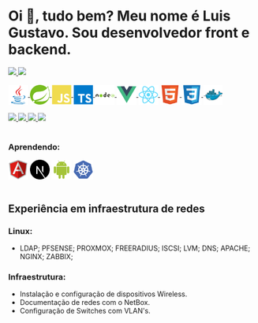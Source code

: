 # Oi 👋, tudo bem? Meu nome é Luis Gustavo. Sou desenvolvedor front e backend.

<div>
  <a href="https://github.com/luis-gustavo-sales-dev">
  <img height="180" src="https://github-readme-stats.vercel.app/api?username=luis-gustavo-sales-dev&show_icons=true&theme=dracula">
  <img height="180" src="https://github-readme-stats.vercel.app/api/top-langs/?username=luis-gustavo-sales-dev&layout=compact&theme=dracula">
</div>

<br>
  
<div>
    <img align="center" alt="java" height="40" src="https://raw.githubusercontent.com/devicons/devicon/master/icons/java/java-original.svg" style="max-width: 100%;">
    <img align="center" alt="spring" height="40" src="https://raw.githubusercontent.com/devicons/devicon/master/icons/spring/spring-original.svg" style="max-width: 100%;">
    <img align="center" alt="Rafa-Js" height="40" src="https://raw.githubusercontent.com/devicons/devicon/master/icons/javascript/javascript-plain.svg" style="max-width: 100%;">
    <img align="center" alt="Rafa-Ts" height="40" src="https://raw.githubusercontent.com/devicons/devicon/master/icons/typescript/typescript-plain.svg" style="max-width: 100%;">
    <img align="center" alt="Rafa-Ts" height="40" src="https://raw.githubusercontent.com/devicons/devicon/master/icons/nodejs/nodejs-original-wordmark.svg" style="max-width: 100%;">
    <img align="center" alt="vue" height="40" src="https://raw.githubusercontent.com/devicons/devicon/master/icons/vuejs/vuejs-original.svg" style="max-width: 100%;">
    <img align="center" alt="Rafa-React" height="40" src="https://raw.githubusercontent.com/devicons/devicon/master/icons/react/react-original.svg" style="max-width: 100%;">
    <img align="center" alt="Rafa-HTML" height="40" src="https://raw.githubusercontent.com/devicons/devicon/master/icons/html5/html5-original.svg" style="max-width: 100%;">
    <img align="center" alt="Rafa-CSS" height="40" src="https://raw.githubusercontent.com/devicons/devicon/master/icons/css3/css3-original.svg" style="max-width: 100%;">
    <img align="center" alt="Rafa-CSS" height="40" src="https://raw.githubusercontent.com/devicons/devicon/master/icons/docker/docker-original.svg" style="max-width: 100%;">
  
</div>
  
<br>
  
<div>
  <a href="https://www.youtube.com/channel/UCCYv4angGuJPcA7Kc0twy8g" rel="nofollow">
    <img src="https://camo.githubusercontent.com/d79c5549652f9c7690992eb49571d216a70a480681561cbd93bfbfc77c491e54/68747470733a2f2f696d672e736869656c64732e696f2f62616467652f596f75547562652d4646303030303f7374796c653d666f722d7468652d6261646765266c6f676f3d796f7574756265266c6f676f436f6c6f723d7768697465" data-canonical-src="https://img.shields.io/badge/YouTube-FF0000?style=for-the-badge&amp;logo=youtube&amp;logoColor=white" style="max-width: 100%;">
  </a>
  <a href="https://www.instagram.com/luis.gustavo.sales.dev" rel="nofollow">
    <img src="https://camo.githubusercontent.com/acaa286597b43c96dc02b69b90de15a65c52063e31835b763a061cc815f64bac/68747470733a2f2f696d672e736869656c64732e696f2f62616467652f2d496e7374616772616d2d2532334534343035463f7374796c653d666f722d7468652d6261646765266c6f676f3d696e7374616772616d266c6f676f436f6c6f723d7768697465" data-canonical-src="https://img.shields.io/badge/-Instagram-%23E4405F?style=for-the-badge&amp;logo=instagram&amp;logoColor=white" style="max-width: 100%;">
  </a>
  <a href="https://www.linkedin.com/in/luis-gustavo-sales-souza-fran%C3%A7a-00219b47/" rel="nofollow">
    <img src="https://camo.githubusercontent.com/c00f87aeebbec37f3ee0857cc4c20b21fefde8a96caf4744383ebfe44a47fe3f/68747470733a2f2f696d672e736869656c64732e696f2f62616467652f2d4c696e6b6564496e2d2532333030373742353f7374796c653d666f722d7468652d6261646765266c6f676f3d6c696e6b6564696e266c6f676f436f6c6f723d7768697465" data-canonical-src="https://img.shields.io/badge/-LinkedIn-%230077B5?style=for-the-badge&amp;logo=linkedin&amp;logoColor=white" style="max-width: 100%;">   </a>
  <a href="mailto:luisgssf@gmail.com">
    <img src="https://camo.githubusercontent.com/927d6b3961fa048ff7303daf291cb5869dfa25018997cf8c1373c2f6a85b1458/68747470733a2f2f696d672e736869656c64732e696f2f62616467652f2d476d61696c2d2532333333333f7374796c653d666f722d7468652d6261646765266c6f676f3d676d61696c266c6f676f436f6c6f723d7768697465" data-canonical-src="https://img.shields.io/badge/-Gmail-%23333?style=for-the-badge&amp;logo=gmail&amp;logoColor=white" style="max-width: 100%;">
  </a>
</div>
  
<br>
  
### Aprendendo:
  
<div>
  <img align="center" alt="Rafa-CSS" height="40" src="https://raw.githubusercontent.com/devicons/devicon/master/icons/angularjs/angularjs-original.svg" style="max-width: 100%;">
  <img align="center" alt="Rafa-CSS" height="40" src="https://raw.githubusercontent.com/devicons/devicon/master/icons/nextjs/nextjs-original.svg" style="max-width: 100%;">
  <img align="center" alt="Rafa-CSS" height="40" src="https://github.com/devicons/devicon/blob/master/icons/android/android-original.svg" style="max-width: 100%;">
  <img align="center" alt="Rafa-CSS" height="40" src="https://raw.githubusercontent.com/devicons/devicon/master/icons/kubernetes/kubernetes-plain.svg" style="max-width: 100%;">
</div>
<br>
  
  

  
## Experiência em infraestrutura de redes

### Linux:
  
  - LDAP; PFSENSE; PROXMOX; FREERADIUS; ISCSI; LVM; DNS; APACHE; NGINX; ZABBIX;
  
### Infraestrutura:
  
  - Instalação e configuração de dispositivos Wireless.
  - Documentação de redes com o NetBox.
  - Configuração de Switches com VLAN's.
